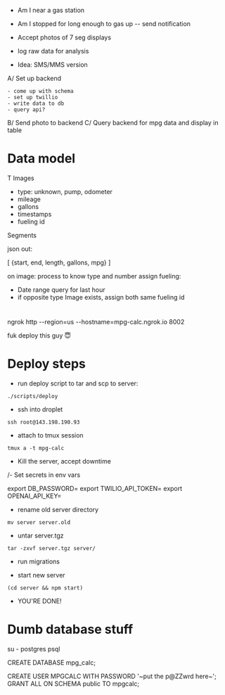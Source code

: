 - Am I near a gas station
- Am I stopped for long enough to gas up -- send notification
- Accept photos of 7 seg displays
- log raw data for analysis

- Idea: SMS/MMS version

A/ Set up backend
<!-- 	- Create user for database
	- Deploy node app
	- Express server that accepts file uploads
	- poke file into GCS
	- Send file to chat GPT
		- Figure out if its gas pump or odometer
		- Read number
	- Store reading in database
	- Database table
		- user_id, -->
	- come up with schema
	- set up twillio
	- write data to db
	- query api?
B/ Send photo to backend
C/ Query backend for mpg data and display in table





# Data model

T Images
- type: unknown, pump, odometer
- mileage
- gallons
- timestamps
- fueling id


Segments


json out:

[
	{start, end, length, gallons, mpg}
]


on image:
process to know type and number
assign fueling:
 - Date range query for last hour
 - if opposite type Image exists, assign both same fueling id


#
ngrok http --region=us --hostname=mpg-calc.ngrok.io 8002

<!--
app.post('/upload', (req, res) => {
	const bb = busboy({ headers: req.headers })
	bb.on('file', (name, file, info) => {
		const { filename, encoding, mimeType } = info
		let fileBuffer = null
		console.log(
			`File [${name}]: filename: %j, encoding: %j, mimeType: %j`,
			filename,
			encoding,
			mimeType
		)
		file.on('data', (data) => {
			if (!fileBuffer) {
				fileBuffer = data
				return
			}
			fileBuffer = Buffer.concat([fileBuffer, data])
		}).on('close', () => {
			const base64Image = fileBuffer.toString('base64')
			// lol
		})
	})
	bb.on('field', (name, val, info) => {
		console.log(`Field [${name}]: value: %j`, val)
	})
	bb.on('close', () => {
		console.log('Done parsing form!')
		res.writeHead(303, { Connection: 'close', Location: '/' })
		res.end()
	})
	req.pipe(bb)
}) -->



fuk deploy this guy 😇

# Deploy steps

- run deploy script to tar and scp to server:
```
./scripts/deploy
```

- ssh into droplet
```
ssh root@143.198.190.93
```

- attach to tmux session
```
tmux a -t mpg-calc
```

- Kill the server, accept downtime

/- Set secrets in env vars

export DB_PASSWORD=
export TWILIO_API_TOKEN=
export OPENAI_API_KEY=

- rename old server directory
```
mv server server.old
```

- untar server.tgz
```
tar -zxvf server.tgz server/
```

- run migrations


- start new server
```
(cd server && npm start)
```

- YOU'RE DONE!

# Dumb database stuff

su - postgres
psql

CREATE DATABASE mpg_calc;

CREATE USER MPGCALC WITH PASSWORD '~put the p@ZZwrd here~';
GRANT ALL ON SCHEMA public TO mpgcalc;
